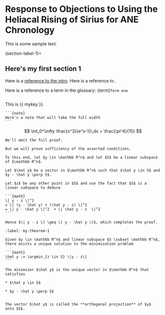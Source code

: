 # Response to Objections to Using the Heliacal Rising of Sirius for ANE Chronology

This is some sample text.

(section-label-1)=
## Here's my first section 1

Here is a [reference to the intro](intro.md). Here is a reference to [](section-label-1).

Here is a reference to a term in the glossary: {term}`Term one`
```{index} reference
```

This is {{ mykey }}.

````{div} full-width
```{note}
Here's a note that will take the full width
```
````

$$
  \int_0^\infty \frac{x^3}{e^x-1}\,dx = \frac{\pi^4}{15}
$$

````{prf:proof}
We'll omit the full proof.

But we will prove sufficiency of the asserted conditions.

To this end, let $y \in \mathbb R^n$ and let $S$ be a linear subspace of $\mathbb R^n$.

Let $\hat y$ be a vector in $\mathbb R^n$ such that $\hat y \in S$ and $y - \hat y \perp S$.

Let $z$ be any other point in $S$ and use the fact that $S$ is a linear subspace to deduce

```{math}
\| y - z \|^2
= \| (y - \hat y) + (\hat y - z) \|^2
= \| y - \hat y \|^2  + \| \hat y - z  \|^2
```

Hence $\| y - z \| \geq \| y - \hat y \|$, which completes the proof.
````

````{prf:theorem} Orthogonal-Projection-Theorem
:label: my-theorem-1

Given $y \in \mathbb R^n$ and linear subspace $S \subset \mathbb R^n$,
there exists a unique solution to the minimization problem

```{math}
\hat y := \argmin_{z \in S} \|y - z\|
```

The minimizer $\hat y$ is the unique vector in $\mathbb R^n$ that satisfies

* $\hat y \in S$

* $y - \hat y \perp S$


The vector $\hat y$ is called the **orthogonal projection** of $y$ onto $S$.
````
